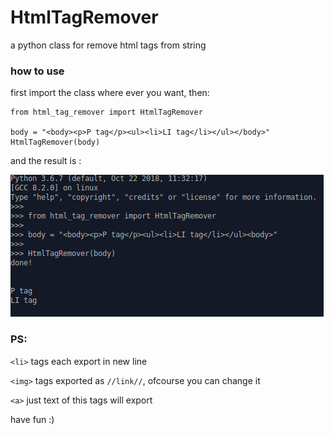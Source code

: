 # HtmlTagRemover
a python class for remove html tags from string

### how to use
first import the class where ever you want, then:
```
from html_tag_remover import HtmlTagRemover

body = "<body><p>P tag</p><ul><li>LI tag</li></ul></body>"
HtmlTagRemover(body)
```
and the result is :

![Image of Yaktocat](result.png)

### PS:
`<li>` tags each export in new line

`<img>` tags exported as `//link//`, ofcourse you can change it

`<a>` just text of this tags will export

have fun :)
